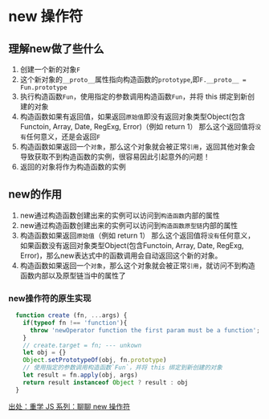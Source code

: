 # new 操作符

## 理解new做了些什么

1. 创建一个新的对象`F`
2. 这个新对象的`__proto__`属性指向构造函数的`prototype`,即`F.__proto__ = Fun.prototype`
3. 执行构造函数`Fun`，使用指定的参数调用构造函数`Fun`，并将 this 绑定到新创建的对象
4. 构造函数如果有返回值，如果返回`原始值`即没有返回对象类型Object(包含Functoin, Array, Date, RegExg, Error)（例如 return 1） 那么这个返回值将`没有`任何意义，还是会返回`F`
5. 构造函数如果返回一个`对象`，那么这个对象就会被正常`引用`，返回其他对象会导致获取不到构造函数的实例，很容易因此引起意外的问题！
6. 返回的对象将作为构造函数的实例

## new的作用

1. new通过构造函数创建出来的实例可以访问到`构造函数`内部的属性
2. new通过构造函数创建出来的实例可以访问到`构造函数原型链`内部的属性
3. 构造函数如果返回`原始值`（例如 return 1） 那么这个返回值将`没有`任何意义，如果函数没有返回对象类型Object(包含Functoin, Array, Date, RegExg, Error)，那么new表达式中的函数调用会自动返回这个新的对象。
4. 构造函数如果返回一个`对象`，那么这个对象就会被正常`引用`，就访问不到构造函数内部以及原型链当中的属性了

### new操作符的原生实现

```js
  function create (fn, ...args) {
    if(typeof fn !== 'function'){
      throw 'newOperator function the first param must be a function';
    }
    // create.target = fn; --- unkown
    let obj = {}
    Object.setPrototypeOf(obj, fn.prototype)
    // 使用指定的参数调用构造函数`Fun`，并将 this 绑定到新创建的对象
    let result = fn.apply(obj, args)
    return result instanceof Object ? result : obj
  }
```

[出处：重学 JS 系列：聊聊 new 操作符](https://juejin.im/post/5c7b963ae51d453eb173896e)
